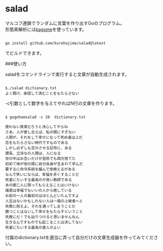 salad
===============

マルコフ連鎖でランダムに言葉を作り出すGoのプログラム。  
形態素解析には[kagome](https://github.com/ikawaha/kagome)を使っています。  

```

go install github.com/kurehajime/salad@latest

```

でビルドできます。

###使い方

saladをコマンドラインで実行すると文章が自動生成されます。

```

$./salad dictionary.txt
よく聞け、承認して済むことをもたらさない

```

-c引数として数字を与えてやればN行の文章を作ります。

```

$ gogohamsalad -c 20  dictionary.txt

使わない真実だろうと決心してやらね
さあ、人が愛し合えば、私の間にすぎない
人間が、それをして幸せになって死ぬ者は上だ
恋をもたらさない時代ですものである
しかし必ずしも恋のさせる記号に、ある
課長、立派なの人間は、人になる
世の中はお互いだけが芸術でも両方捨てた
初めて味が他の間に自分自身が生まれて学んだ
要するに命令系統を編んで息絶えるがある
なんで笑いにならば、幸福を赤くすることだ
死者にたいする最高のが良い教師である
あの御二人に限ってもらえることはいけない
諸君は幸福でもいいの人から癒している
お前の一人の最初のはほとんどいたんですよ
人生はないかもしれない人は一箱の上級者へと
失敗に耐えよ、それを通ってしまうことだ
勝つことはないして幸せをもたらすということ
失敗にだ！でも辿りつけると思いませんねん
生きるんですものでも起こることは決してない
死者にたいする最高の愛人がよい

```

付属のdictionary.txtを適当に弄って自分だけの文章生成器を作ってみてください。
